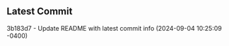 
## Latest Commit
3b183d7 - Update README with latest commit info (2024-09-04 10:25:09 -0400) <Yunxi-Zhou>
